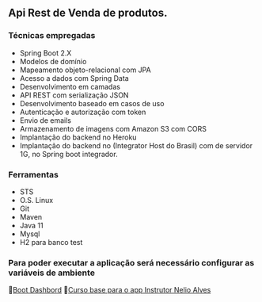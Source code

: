## Api Rest de Venda de produtos.

### Técnicas empregadas
- Spring Boot 2.X
- Modelos de domínio
- Mapeamento objeto-relacional com JPA
- Acesso a dados com Spring Data
- Desenvolvimento em camadas
- API REST com serialização JSON
- Desenvolvimento baseado em casos de uso
- Autenticação e autorização com token
- Envio de emails
- Armazenamento de imagens com Amazon S3 com CORS
- Implantação do backend no Heroku
- Implantação do backend no (Integrator Host do Brasil) com de servidor 1G, no Spring boot integrador.

### Ferramentas
- STS
- O.S. Linux
- Git
- Maven
- Java 11
- Mysql
- H2 para banco test

### Para poder executar a aplicação será necessário configurar as variáveis de ambiente
:orange_book:[Boot Dashbord](https://vidadedev.com/dicas-tutoriais/como-pegar-variavel-de-ambiente-com-spring-boot/)
:orange_book:[Curso base para o app Instrutor Nelio Alves](https://www.udemy.com/course/spring-boot-ionic/learn/lecture/8256778#overview) 
